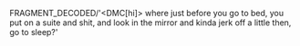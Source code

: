 FRAGMENT_DECODED/'<DMC[hi]> where just before you go to bed, you put on a suite and shit, and look in the mirror and kinda jerk off a little then, go to sleep?'
